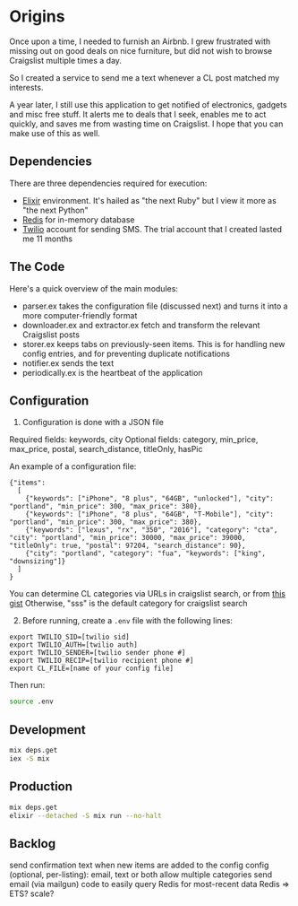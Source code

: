 # Origins

Once upon a time, I needed to furnish an Airbnb. I grew frustrated with missing out on good deals on nice furniture, but did not wish to browse Craigslist multiple times a day.

So I created a service to send me a text whenever a CL post matched my interests.

A year later, I still use this application to get notified of electronics, gadgets and misc free stuff. It alerts me to deals that I seek, enables me to act quickly, and saves me from wasting time on Craigslist. I hope that you can make use of this as well.

## Dependencies

There are three dependencies required for execution:
- [Elixir](https://elixir-lang.org/install.html#distributions) environment. It's hailed as "the next Ruby" but I view it more as "the next Python"
- [Redis](https://redis.io/download) for in-memory database
- [Twilio](https://www.twilio.com/try-twilio) account for sending SMS. The trial account that I created lasted me 11 months

## The Code

Here's a quick overview of the main modules:
- parser.ex takes the configuration file (discussed next) and turns it into a more computer-friendly format
- downloader.ex and extractor.ex fetch and transform the relevant Craigslist posts
- storer.ex keeps tabs on previously-seen items. This is for handling new config entries, and for preventing duplicate notifications
- notifier.ex sends the text
- periodically.ex is the heartbeat of the application

## Configuration

1. Configuration is done with a JSON file

Required fields: keywords, city
Optional fields: category, min_price, max_price, postal, search_distance, titleOnly, hasPic

An example of a configuration file:
```
{"items":
  [ 
    {"keywords": ["iPhone", "8 plus", "64GB", "unlocked"], "city": "portland", "min_price": 300, "max_price": 380},
    {"keywords": ["iPhone", "8 plus", "64GB", "T-Mobile"], "city": "portland", "min_price": 300, "max_price": 380},
    {"keywords": ["lexus", "rx", "350", "2016"], "category": "cta", "city": "portland", "min_price": 30000, "max_price": 39000, "titleOnly": true, "postal": 97204, "search_distance": 90},
    {"city": "portland", "category": "fua", "keywords": ["king", "downsizing"]}
  ]
}
```

You can determine CL categories via URLs in craigslist search, or from [this gist](https://gist.github.com/flodel/2573531#file-pick-category-r)
Otherwise, "sss" is the default category for craigslist search

2. Before running, create a `.env` file with the following lines:

```
export TWILIO_SID=[twilio sid]
export TWILIO_AUTH=[twilio auth]
export TWILIO_SENDER=[twilio sender phone #]
export TWILIO_RECIP=[twilio recipient phone #]
export CL_FILE=[name of your config file]
```

Then run:
```bash
source .env
```

## Development
```bash
mix deps.get
iex -S mix
```

## Production
```bash
mix deps.get
elixir --detached -S mix run --no-halt
```

## Backlog
send confirmation text when new items are added to the config
config (optional, per-listing):
  email, text or both
  allow multiple categories
send email (via mailgun)
code to easily query Redis for most-recent data
Redis => ETS?
scale?